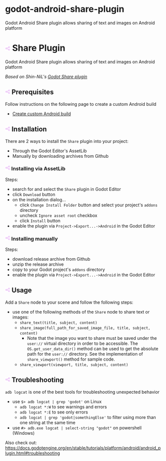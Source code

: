 # godot-android-share-plugin
Godot Android Share plugin allows sharing of text and images on Android platform

# ![](share/addon_template/icon.png?raw=true) Share Plugin

Godot Android Share plugin allows sharing of text and images on Android platform

_Based on Shin-NiL's [Godot Share plugin](https://github.com/Shin-NiL/Godot-Android-Share-Plugin)_

## ![](share/addon_template/icon.png?raw=true) Prerequisites
Follow instructions on the following page to create a custom Android build
- [Create custom Android build](https://docs.godotengine.org/en/stable/tutorials/export/android_custom_build.html)

## ![](share/addon_template/icon.png?raw=true) Installation
There are 2 ways to install the `Share` plugin into your project:
- Through the Godot Editor's AssetLib
- Manually by downloading archives from Github

### ![](share/addon_template/icon.png?raw=true) Installing via AssetLib
Steps:
- search for and select the `Share` plugin in Godot Editor
- click `Download` button
- on the installation dialog...
  - click `Change Install Folder` button and select your project's `addons` directory
  - uncheck `Ignore asset root` checkbox
  - click `Install` button
- enable the plugin via `Project->Export...->Android` in the Godot Editor

### ![](share/addon_template/icon.png?raw=true) Installing manually
Steps:
- download release archive from Github
- unzip the release archive
- copy to your Godot project's `addons` directory
- enable the plugin via `Project->Export...->Android` in the Godot Editor

## ![](share/addon_template/icon.png?raw=true) Usage
Add a `Share` node to your scene and follow the following steps:
- use one of the following methods of the `Share` node to share text or images:
    - `share_text(title, subject, content)`
    - `share_image(full_path_for_saved_image_file, title, subject, content)`
        - Note that the image you want to share must be saved under the `user://` virtual directory in order to be accessible. The `OS.get_user_data_dir()` method can be used to get the absolute path for the `user://` directory. See the implementation of `share_viewport()` method for sample code.
    - `share_viewport(viewport, title, subject, content)`

## ![](share/addon_template/icon.png?raw=true) Troubleshooting
`adb logcat` is one of the best tools for troubleshooting unexpected behavior
- use `$> adb logcat | grep 'godot'` on Linux
	- `adb logcat *:W` to see warnings and errors
	- `adb logcat *:E` to see only errors
	- `adb logcat | grep 'godot|somethingElse'` to filter using more than one string at the same time
- use `#> adb.exe logcat | select-string "godot"` on powershell (Windows)

Also check out:
https://docs.godotengine.org/en/stable/tutorials/platform/android/android_plugin.html#troubleshooting

